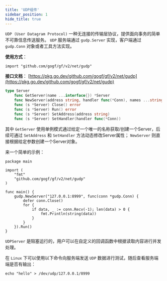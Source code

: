 ```yaml
---
title: 'UDP组件'
sidebar_position: 1
hide_title: true
---
```


`UDP (User Datagram Protocol)` 一种无连接的传输层协议，提供面向事务的简单不可靠信息传送服务。 `UDP` 服务端通过 `gudp.Server` 实现，客户端通过 `gudp.Conn` 对象或者工具方法实现。

**使用方式**：

```
import "github.com/gogf/gf/v2/net/gudp"
```

**接口文档**： [https://pkg.go.dev/github.com/gogf/gf/v2/net/gudp](https://pkg.go.dev/github.com/gogf/gf/v2/net/gudp)

```go
type Server
    func GetServer(name ...interface{}) *Server
    func NewServer(address string, handler func(*Conn), names ...string) *Server
    func (s *Server) Close() error
    func (s *Server) Run() error
    func (s *Server) SetAddress(address string)
    func (s *Server) SetHandler(handler func(*Conn))
```

其中 `GetServer` 使用单例模式通过给定一个唯一的名称获取/创建一个Server，后续可通过 `SetAddress` 和 `SetHandler` 方法动态修改Server属性； `NewServer` 则直接根据给定参数创建一个Server对象。

来一个简单的示例：

```
package main

import (
    "fmt"
    "github.com/gogf/gf/v2/net/gudp"
)

func main() {
    gudp.NewServer("127.0.0.1:8999", func(conn *gudp.Conn) {
        defer conn.Close()
        for {
            if data, _ := conn.Recv(-1); len(data) > 0 {
                fmt.Println(string(data))
            }
        }
    }).Run()
}
```

`UDPServer` 是阻塞运行的，用户可以在自定义的回调函数中根据读取内容进行并发处理。

在 `Linux` 下可以使用以下命令向服务端发送 `UDP` 数据进行测试，随后查看服务端端是否有输出：

```
echo "hello" > /dev/udp/127.0.0.1/8999
```